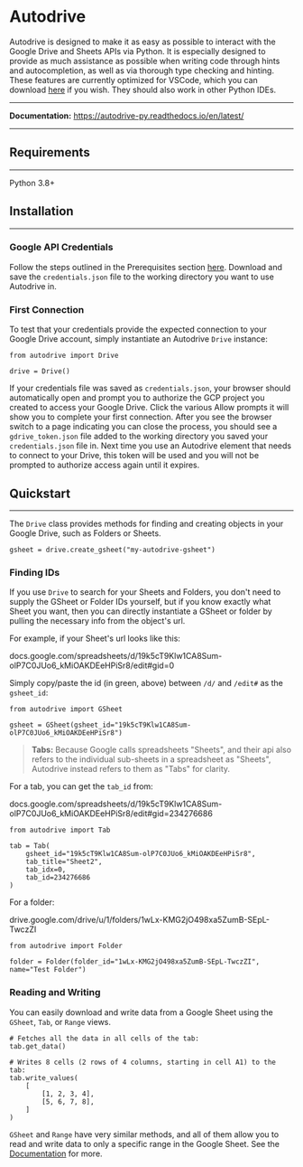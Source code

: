 # Autodrive

Autodrive is designed to make it as easy as possible to interact with the Google
Drive and Sheets APIs via Python. It is especially designed to provide as much
assistance as possible when writing code through hints and autocompletion, as well
as via thorough type checking and hinting. These features are currently optimized
for VSCode, which you can download <a href="https://code.visualstudio.com/">here</a>
if you wish. They should also work in other Python IDEs.

---

**Documentation:** https://autodrive-py.readthedocs.io/en/latest/

---

## Requirements

---

Python 3.8+

## Installation

---

### Google API Credentials

Follow the steps outlined in the Prerequisites section
<a href="https://developers.google.com/drive/api/v3/quickstart/python">here</a>.
Download and save the `credentials.json` file to the working directory you want to
use Autodrive in.

### First Connection

To test that your credentials provide the expected connection to your Google Drive
account, simply instantiate an Autodrive `Drive` instance:

```
from autodrive import Drive

drive = Drive()
```

If your credentials file was saved as `credentials.json`, your browser should
automatically open and prompt you to authorize the GCP project you created to
access your Google Drive. Click the various Allow prompts it will show you to
complete your first connection. After you see the browser switch to a page
indicating you can close the process, you should see a `gdrive_token.json` file
added to the working directory you saved your `credentials.json` file in. Next time
you use an Autodrive element that needs to connect to your Drive, this token will
be used and you will not be prompted to authorize access again until it expires.

## Quickstart

---

The `Drive` class provides methods for finding and creating objects in your Google
Drive, such as Folders or Sheets.

```
gsheet = drive.create_gsheet("my-autodrive-gsheet")
```

### Finding IDs

If you use `Drive` to search for your Sheets and Folders, you don't need to supply the
GSheet or Folder IDs yourself, but if you know exactly what Sheet you want, then you
can directly instantiate a GSheet or folder by pulling the necessary info from the
object's url.

For example, if your Sheet's url looks like this:

<p>
docs.google.com/spreadsheets/d/19k5cT9Klw1CA8Sum-olP7C0JUo6_kMiOAKDEeHPiSr8/edit#gid=0
</p>

Simply copy/paste the id (in green, above) between `/d/` and `/edit#` as the
`gsheet_id`:

```
from autodrive import GSheet

gsheet = GSheet(gsheet_id="19k5cT9Klw1CA8Sum-olP7C0JUo6_kMiOAKDEeHPiSr8")
```

> **Tabs:** Because Google calls spreadsheets "Sheets", and their api also refers
> to the individual sub-sheets in a spreadsheet as "Sheets", Autodrive instead
> refers to them as "Tabs" for clarity.

For a tab, you can get the `tab_id` from:

<p>
docs.google.com/spreadsheets/d/19k5cT9Klw1CA8Sum-olP7C0JUo6_kMiOAKDEeHPiSr8/edit#gid=234276686
</p>

```
from autodrive import Tab

tab = Tab(
    gsheet_id="19k5cT9Klw1CA8Sum-olP7C0JUo6_kMiOAKDEeHPiSr8",
    tab_title="Sheet2",
    tab_idx=0,
    tab_id=234276686
)
```

For a folder:

<p>
drive.google.com/drive/u/1/folders/1wLx-KMG2jO498xa5ZumB-SEpL-TwczZI
</p>

```
from autodrive import Folder

folder = Folder(folder_id="1wLx-KMG2jO498xa5ZumB-SEpL-TwczZI", name="Test Folder")
```

### Reading and Writing

You can easily download and write data from a Google Sheet using the `GSheet`,
`Tab`, or `Range` views.

```
# Fetches all the data in all cells of the tab:
tab.get_data()

# Writes 8 cells (2 rows of 4 columns, starting in cell A1) to the tab:
tab.write_values(
    [
        [1, 2, 3, 4],
        [5, 6, 7, 8],
    ]
)
```

`GSheet` and `Range` have very similar methods, and all of them allow you to read
and write data to only a specific range in the Google Sheet. See the
<a href="https://autodrive-py.readthedocs.io/en/latest/">Documentation</a>
for more.
